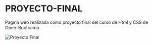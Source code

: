 # PROYECTO-FINAL

Pagina web realizada como proyecto final del curso de Html y CSS de Open-Bootcamp.

![Proyecto Final](https://user-images.githubusercontent.com/116129705/210252099-bea59ed0-f1b0-4e42-bea5-9f54842ff409.png)
